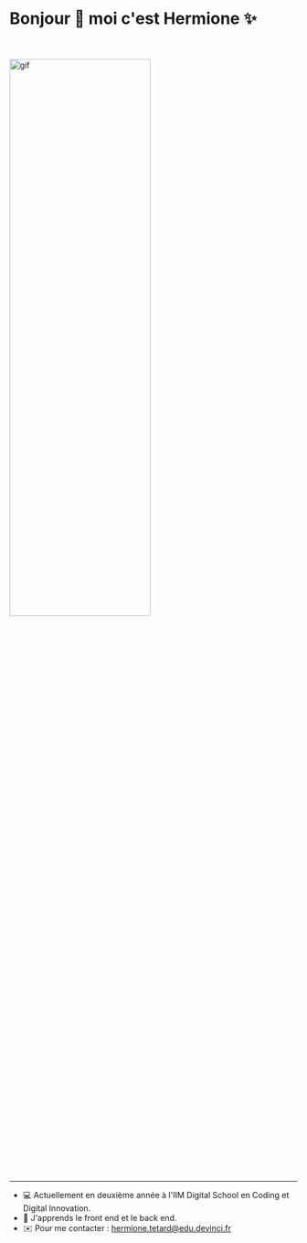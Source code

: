 <!DOCTYPE html>
<html lang="en">
<head>
    <meta charset="UTF-8">
    <meta name="viewport" content="width=device-width, initial-scale=1.0">
    <title>Document</title>
</head>
<body>

# Bonjour :wave: moi c'est Hermione :sparkles:

<br><br>
<img src="image\your_name.gif" alt="gif" width="70%" height="50%" box-sizing="content-box">

<hr>
</hr>
    
* :computer: Actuellement en deuxième année à l'IIM Digital School en Coding et Digital Innovation.
* :book: J'apprends le front end et le back end.
* :envelope: Pour me contacter : hermione.tetard@edu.devinci.fr


</body>
</html>




